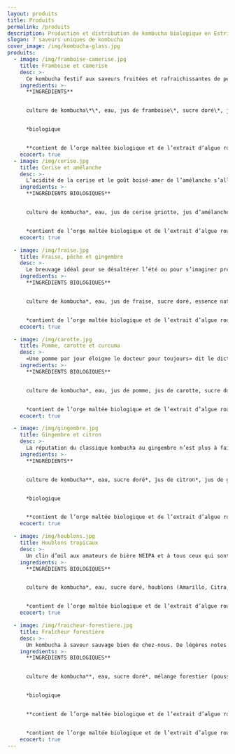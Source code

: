 ```yaml
---
layout: produits
title: Produits
permalink: /produits
description: Production et distribution de kombucha biologique en Estrie.
slogan: 7 saveurs uniques de kombucha
cover_image: /img/kombucha-glass.jpg
produits:
  - image: /img/framboise-camerise.jpg
    title: Framboise et camerise
    desc: >-
      Ce kombucha festif aux saveurs fruitées et rafraichissantes de petits fruits rouges en fera rougir les cocktails les plus raffinés. La camerise est un superfruit riche en antioxydant venant bonifier les bienfaits pour la santé.
    ingredients: >-
      **INGRÉDIENTS**


      culture de kombucha\*\*, eau, jus de framboise\*, sucre doré\*, jus de camerise\*, houblons (Glacier, Bramling Cross).


      *biologique


      **contient de l’orge maltée biologique et de l’extrait d’algue rouge (chondrus crispus)
    ecocert: true
  - image: /img/cerise.jpg
    title: Cerise et amélanche
    desc: >-
      L’acidité de la cerise et le goût boisé-amer de l’amélanche s’allient pour donner une boisson parfaitement équilibrée et se prêtant à toute occasion. Ce kombucha saura ravir même les nouvellement initiés de par sa douceur et ses arômes floraux.
    ingredients: >-
      **INGRÉDIENTS BIOLOGIQUES**


      culture de kombucha*, eau, jus de cerise griotte, jus d’amélanche, sucre doré, thé noir.


      *contient de l’orge maltée biologique et de l’extrait d’algue rouge (chondrus crispus)
    ecocert: true

  - image: /img/fraise.jpg
    title: Fraise, pêche et gingembre
    desc: >-
      Le breuvage idéal pour se désaltérer l’été ou pour s’imaginer prendre un bain de soleil sur une plage! Cette combinaison de fruits sucrés, légèrement épicée au gingembre, stimulera vos papilles tout en vous procurant une sensation de bien-être.
    ingredients: >-
      **INGRÉDIENTS BIOLOGIQUES**


      culture de kombucha*, eau, jus de fraise, sucre doré, essence naturelle de pêche, jus de gingembre, thé vert.


      *contient de l’orge maltée biologique et de l’extrait d’algue rouge (chondrus crispus)
    ecocert: true

  - image: /img/carotte.jpg
    title: Pomme, carotte et curcuma
    desc: >-
      «Une pomme par jour éloigne le docteur pour toujours» dit le dicton, mais imaginez si on y ajoute des alliés reconnus pour la santé tels le jus de carotte, le jus de racine de curcuma et qu’on fermente le tout en kombucha :  Le summum pour détoxifier et revigorer son corps et son âme!
    ingredients: >-
      **INGRÉDIENTS BIOLOGIQUES**


      culture de kombucha*, eau, jus de pomme, jus de carotte, sucre doré, jus de curcuma, jus de gingembre, rooibos.


      *contient de l’orge maltée biologique et de l’extrait d’algue rouge (chondrus crispus)
    ecocert: true

  - image: /img/gingembre.jpg
    title: Gingembre et citron
    desc: >-
      La réputation du classique kombucha au gingembre n’est plus à faire. Nous la réinventons avec l’utilisation de jus de gingembre pressé à froid et l’ajout d’un peu de citron. C’est une concoction simple, zen, vivifiante et agréable en toute circonstance.
    ingredients: >-
      **INGRÉDIENTS**


      culture de kombucha**, eau, sucre doré*, jus de citron*, jus de gingembre*, thés (vert*, noir*).


      *biologique


      **contient de l’orge maltée biologique et de l’extrait d’algue rouge (chondrus crispus)
    ecocert: true

  - image: /img/houblons.jpg
    title: Houblons tropicaux
    desc: >-
      Un clin d’œil aux amateurs de bière NEIPA et à tous ceux qui sont attirés par une explosion d’agrumes et de fruit de la passion. Cette saveur est élaborée par infusion à froid d’un mélange d’houblons aux arômes tropicaux. Ce kombucha au goût innovant et de faible amertume surprendra même les amateurs avisés de kombucha.
    ingredients: >-
      **INGRÉDIENTS BIOLOGIQUES**


      culture de kombucha*, eau, sucre doré, houblons (Amarillo, Citra, Cascade, Cascade Vert, Newport , Newport Vert).


      *contient de l’orge maltée biologique et de l’extrait d’algue rouge (chondrus crispus)
    ecocert: true

  - image: /img/fraicheur-forestiere.jpg
    title: Fraîcheur forestière
    desc: >-
      Un kombucha à saveur sauvage bien de chez-nous. De légères notes de sapin, d’épinette, de cèdre et de genévrier chatouillent nos cellules gustatives et olfactives. C’est une boisson complexe, mais douce, qui vous apaisera comme une promenade en forêt. Il peut aussi servir d’excellent tonique pour le gin.
    ingredients: >-
      **INGRÉDIENTS BIOLOGIQUES**


      culture de kombucha**, eau, sucre doré*, mélange forestier (pousse de sapin baumier, écorce de cèdre thuya,  pousse d’épinette rouge, baie de genévrier), houblon Nugget*.


      *biologique


      **contient de l’orge maltée biologique et de l’extrait d’algue rouge (chondrus crispus)


      *contient de l’orge maltée biologique et de l’extrait d’algue rouge (chondrus crispus)
    ecocert: true
---
```

